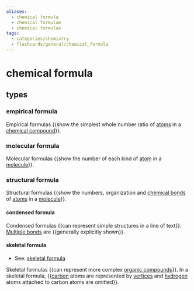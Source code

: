 ```yaml
---
aliases:
  - chemical formula
  - chemical formulae
  - chemical formulas
tags:
  - categories/chemistry
  - flashcards/general/chemical_formula
---
```


# chemical formula

## types

### empirical formula

Empirical formulas {{show the simplest whole number ratio of [atoms](atom.md) in a [chemical compound](chemical%20compound.md)}}. <!--SR:!2024-02-16,206,270-->

### molecular formula

Molecular formulas {{show the number of each kind of [atom](atom.md) in a [molecule](molecule.md)}}. <!--SR:!2023-10-21,151,290-->

### structural formula

Structural formulas {{show the numbers, organization and [chemical bonds](chemical%20bond.md) of [atoms](atom.md) in a [molecule](molecule.md)}}. <!--SR:!2023-10-07,53,190-->

#### condensed formula

Condensed formulas {{can represent simple structures in a line of text}}. [Multiple bonds](bond%20order.md) are {{generally explicitly shown}}. <!--SR:!2024-05-17,304,290!2024-01-17,225,315-->

#### skeletal formula

- See: [skeletal formula](skeletal%20formula.md)

Skeletal formulas {{can represent more complex [organic compounds](organic%20compound.md)}}. In a skeletal formula, {{[carbon](carbon.md) atoms are represented by [vertices](vertx%20(geometry).md) and [hydrogen](hydrogen.md) atoms attached to carbon atoms are omitted}}. <!--SR:!2023-09-01,104,270!2024-01-26,189,255-->
